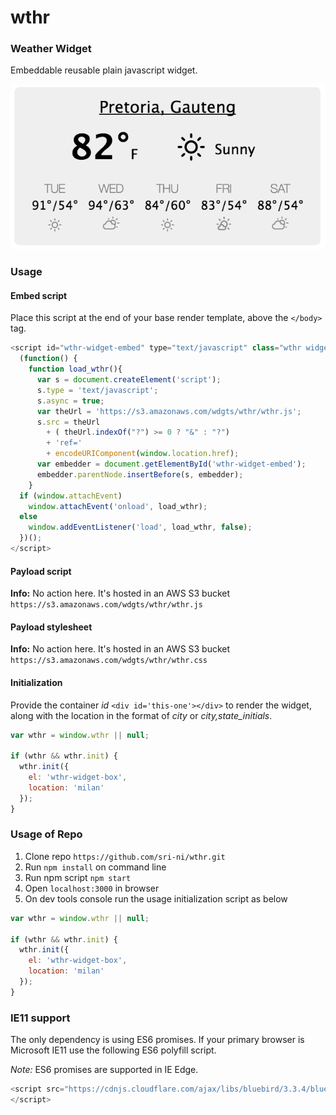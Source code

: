 # wthr

### Weather Widget
Embeddable reusable plain javascript widget.

![alt wthr widget](https://github.com/sri-ni/wthr/blob/master/public/images/wthr-widget.png)

### Usage


#### Embed script
Place this script at the end of your base render template, above the `</body>` tag.
```javascript
<script id="wthr-widget-embed" type="text/javascript" class="wthr widget">
  (function() {
    function load_wthr(){
      var s = document.createElement('script');
      s.type = 'text/javascript';
      s.async = true;
      var theUrl = 'https://s3.amazonaws.com/wdgts/wthr/wthr.js';
      s.src = theUrl
        + ( theUrl.indexOf("?") >= 0 ? "&" : "?")
        + 'ref='
        + encodeURIComponent(window.location.href);
      var embedder = document.getElementById('wthr-widget-embed');
      embedder.parentNode.insertBefore(s, embedder);
    }
  if (window.attachEvent)
    window.attachEvent('onload', load_wthr);
  else
    window.addEventListener('load', load_wthr, false);
  })();
</script>
```

#### Payload script
**Info:** No action here.
It's hosted in an AWS S3 bucket `https://s3.amazonaws.com/wdgts/wthr/wthr.js`

#### Payload stylesheet
**Info:** No action here.
It's hosted in an AWS S3 bucket `https://s3.amazonaws.com/wdgts/wthr/wthr.css`

#### Initialization
Provide the container *id* ```<div id='this-one'></div>``` to render the widget, along with the location in the format of *city* or *city,state_initials*.

```javascript
var wthr = window.wthr || null;

if (wthr && wthr.init) {
  wthr.init({
    el: 'wthr-widget-box',
    location: 'milan'
  });
}
```

### Usage of Repo

1. Clone repo `https://github.com/sri-ni/wthr.git`
2. Run `npm install` on command line
3. Run npm script `npm start`
4. Open `localhost:3000` in browser
5. On dev tools console run the usage initialization script as below

```javascript
var wthr = window.wthr || null;

if (wthr && wthr.init) {
  wthr.init({
    el: 'wthr-widget-box',
    location: 'milan'
  });
}
```

### IE11 support
The only dependency is using ES6 promises. If your primary browser is Microsoft IE11 use the following ES6 polyfill script.

*Note:* ES6 promises are supported in IE Edge.

```javascript
<script src="https://cdnjs.cloudflare.com/ajax/libs/bluebird/3.3.4/bluebird.min.js">
</script>
```

